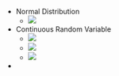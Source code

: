 - Normal Distribution
    - ![](https://remnote-user-data.s3.amazonaws.com/p1TSnh4lwl7RorAW99FfdWuhiuIpNNXiBhzcDFD00Fot5yww8bQ5rgGOTfB-6Oq4Uvyabv4p7yoDjBvKwyYxa2bcBNAhtqQetYOO68dgX56vd9LMtoOxEIDgo0fkrF69.png) 
- Continuous Random Variable
    - ![](https://remnote-user-data.s3.amazonaws.com/GSdou64y8L7kIuXhmr-8BiXBcSQJzTDSUvYMjBRcoLe8NaLVCw8gSTJoCo-T9gB3okKpSXTz2yiZMvqwwVzGzO5XC2_ohKTJ0EStjswY9ma4vig-cpnEUwZWiTqYQPRb.png) 
    - ![](https://remnote-user-data.s3.amazonaws.com/lGb7iJPpO0DG4qdfIu1HVaIVc-BUihw8c8eLe9er8qL9jvR4i98bQ0ZjN4JkXcVek6B6Is4Mn7-VM6CbGKzgGTQWze-kva2X_zGwaYe9SiObvcbKbBmXKSURY8b1DE9m.png) 
    - ![](https://remnote-user-data.s3.amazonaws.com/k_dwspEjto4dhWhYb5YeIc1NQgX7U9f_LTQXHYYSIJl8OgqMFCjReprnlr-VHOmu5fk3oIG72EVz0Cl9grGu1WDhIr1DRWEiBxte-ocJHmiLeE_M6_DFeu2eHT1kKPj-.png) 
- 
